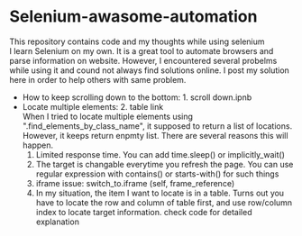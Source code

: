 # Selenium-awasome-automation
This repository contains code and my thoughts while using selenium <br>
I learn Selenium on my own. It is a great tool to automate browsers and parse information on website. However, I encountered several probelms while using it and cound not always find solutions online. I post my solution here in order to help others with same problem. 
<ul>
<li>How to keep scrolling down to the bottom: 1. scroll down.ipnb
<li>Locate multiple elements: 2. table link <br>
When I tried to locate multiple elements using ".find_elements_by_class_name", it supposed to return a list of locations. However, it keeps return enpmty list. There are several reasons this will happen.
    <ol>
        <li>Limited response time. You can add time.sleep() or implicitly_wait()
        <li>The target is changable everytime you refresh the page. You can use regular expression with contains() or starts-with() for such things
         <li>iframe issue: switch_to.iframe (self, frame_reference)
          <li> In my situation, the item I want to locate is in a table. Turns out you have to locate the row and column of table first, and use row/column index to locate target information. check code for detailed explanation
    </ol>
</ul>
